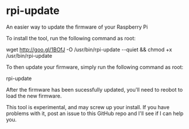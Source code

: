 rpi-update
==========

An easier way to update the firmware of your Raspberry Pi

To install the tool, run the following command as root:

wget http://goo.gl/1BOfJ -O /usr/bin/rpi-update --quiet && chmod +x /usr/bin/rpi-update

To then update your firmware, simply run the following command as root:

rpi-update

After the firmware has been sucessfully updated, you'll need to reobot to load the new firmware.

This tool is experimental, and may screw up your install. If you have problems with it, post an issue to this GitHub repo and I'll see if I can help you.
